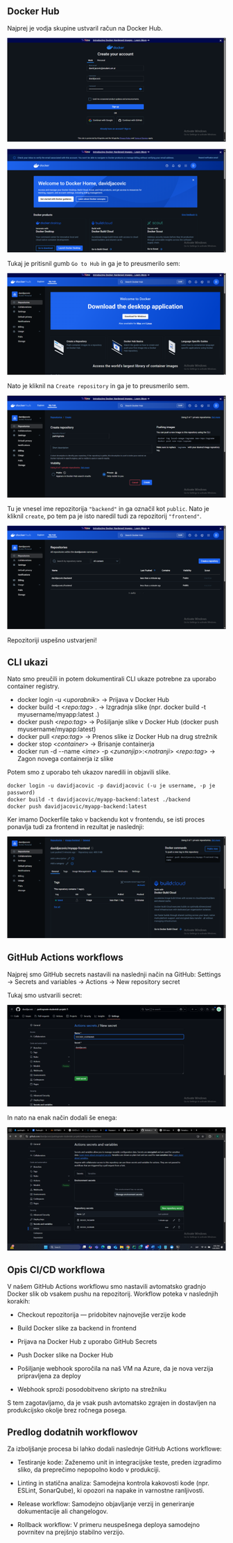 ## Docker Hub

Najprej je vodja skupine ustvaril račun na Docker Hub.

![ustvarjanje računa](slike/Screenshot%202025-06-07%20200222.png)

![ustvarjen račun](slike/Screenshot%202025-06-07%20200356.png)

Tukaj je pritisnil gumb `Go to Hub` in ga je to preusmerilo sem:

![Go to Hub](slike/Screenshot%202025-06-07%20213632.png)

Nato je kliknil na `Create repository` in ga je to preusmerilo sem.

![Create repository](slike\Screenshot%202025-06-07%20214231.png)

Tu je vnesel ime repozitorija `"backend"` in ga označil kot `public`. Nato je kliknil `create`, po tem pa je isto naredil tudi za repozitorij `"frontend"`.

![Repozitoriji](slike\Screenshot%202025-06-08%20035232.png)

Repozitoriji uspešno ustvarjeni!

## CLI ukazi

Nato smo preučili in potem dokumentirali CLI ukaze potrebne za uporabo container registry.

- docker login -u <*uporabnik*> → Prijava v Docker Hub
- docker build -t <*repo:tag*> . → Izgradnja slike (npr. docker build -t myusername/myapp:latest .)
- docker push <*repo:tag*> → Pošiljanje slike v Docker Hub (docker push myusername/myapp:latest)
- docker pull <*repo:tag*> → Prenos slike iz Docker Hub na drug strežnik
- docker stop <*container*> → Brisanje containerja
- docker run -d --name <*ime*> -p <*zunanjip*>:<*notranji*> <*repo:tag*> → Zagon novega containerja iz slike

Potem smo z uporabo teh ukazov naredili in objavili slike.

```
docker login -u davidjacovic -p davidjacovic (-u je username, -p je password)
docker build -t davidjacovic/myapp-backend:latest ./backend 
docker push davidjacovic/myapp-backend:latest 
```

Ker imamo Dockerfile tako v backendu kot v frontendu, se isti proces ponavlja tudi za frontend in rezultat je naslednji:

![Slike na repozitoriju](slike\Screenshot%202025-06-08%20152940.png)



## GitHub Actions workflows

Najprej smo GitHub secrets nastavili na naslednji način na GitHub: Settings → Secrets and variables → Actions → New repository secret 

Tukaj smo ustvarili secret:

![secret](slike\Screenshot%202025-06-08%20160616.png)

In nato na enak način dodali še enega:

![secrets](slike\Screenshot%202025-06-08%20160633.png)

## Opis CI/CD workflowa

V našem GitHub Actions workflowu smo nastavili avtomatsko gradnjo Docker slik ob vsakem pushu na repozitorij. Workflow poteka v naslednjih korakih:

- Checkout repozitorija — pridobitev najnovejše verzije kode

- Build Docker slike za backend in frontend

- Prijava na Docker Hub z uporabo GitHub Secrets

- Push Docker slike na Docker Hub

- Pošiljanje webhook sporočila na naš VM na Azure, da je nova verzija pripravljena za deploy

- Webhook sproži posodobitveno skripto na strežniku

S tem zagotavljamo, da je vsak push avtomatsko zgrajen in dostavljen na produkcijsko okolje brez ročnega posega.

## Predlog dodatnih workflowov

Za izboljšanje procesa bi lahko dodali naslednje GitHub Actions workflowe:

- Testiranje kode: Zaženemo unit in integracijske teste, preden izgradimo sliko, da preprečimo nepopolno kodo v produkciji.

- Linting in statična analiza: Samodejna kontrola kakovosti kode (npr. ESLint, SonarQube), ki opozori na napake in varnostne ranljivosti.

- Release workflow: Samodejno objavljanje verzij in generiranje dokumentacije ali changelogov.

- Rollback workflow: V primeru neuspešnega deploya samodejno povrnitev na prejšnjo stabilno verzijo.